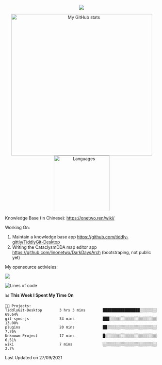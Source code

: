 <a href="https://github.com/linonetwo">
    <p align="center">
        <img src="https://github-profile-trophy.vercel.app/?username=linonetwo&column=7&theme=onedark"/>
    </p>
</a>
<a align="center" href="https://github.com/linonetwo">
  <p align="center">
    <img src="https://github-readme-stats.vercel.app/api?username=linonetwo&show_icons=true&count_private=true" alt="My GitHub stats" width="465"/>
    <img src="https://github-readme-stats.vercel.app/api/top-langs/?username=linonetwo&layout=compact&langs_count=10" alt="Languages" height="183">
  </p>
</a>

Knowledge Base (In Chinese): https://onetwo.ren/wiki/

Working On: 

1. Maintain a knowledge base app https://github.com/tiddly-gittly/TiddlyGit-Desktop
1. Writing the CataclysmDDA map editor app https://github.com/linonetwo/DarkDaysArch (bootstraping, not public yet)

My opensource activieies:

![](https://visitor-badge.glitch.me/badge?page_id=linonetwo.linonetwo)

<!--START_SECTION:waka-->
![Lines of code](https://img.shields.io/badge/From%20Hello%20World%20I%27ve%20Written-2.6%20million%20lines%20of%20code-blue)

📊 **This Week I Spent My Time On** 

```text
🐱‍💻 Projects: 
TiddlyGit-Desktop        3 hrs 3 mins        █████████████████░░░░░░░░   69.64% 
git-sync-js              34 mins             ███░░░░░░░░░░░░░░░░░░░░░░   13.08% 
plugins                  20 mins             ██░░░░░░░░░░░░░░░░░░░░░░░   7.76% 
Unknown Project          17 mins             █░░░░░░░░░░░░░░░░░░░░░░░░   6.51% 
wiki                     7 mins              ░░░░░░░░░░░░░░░░░░░░░░░░░   2.7%

```


 Last Updated on 27/09/2021
<!--END_SECTION:waka-->

